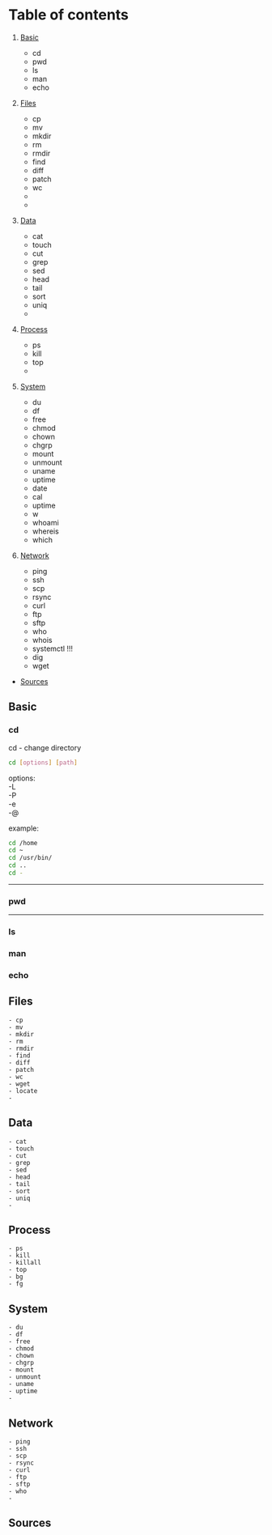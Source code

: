 # Table of contents

1. [Basic](#basic)
    - cd
    - pwd
    - ls
    - man
    - echo

2. [Files](#files)
    - cp
    - mv
    - mkdir
    - rm
    - rmdir
    - find
    - diff
    - patch
    - wc
    - 
    -
3. [Data](#data)
    - cat
    - touch
    - cut
    - grep
    - sed
    - head
    - tail
    - sort
    - uniq
    -

4. [Process](#process)
    - ps
    - kill
    - top
    -

5. [System](#system) 
    - du
    - df
    - free
    - chmod
    - chown
    - chgrp
    - mount
    - unmount
    - uname
    - uptime
    - date
    - cal
    - uptime
    - w
    - whoami
    - whereis
    - which 



6. [Network](#network) 
    - ping
    - ssh
    - scp
    - rsync
    - curl
    - ftp
    - sftp
    - who
    - whois
    - systemctl !!!
    - dig
    - wget

- [Sources](#sources)

<h2> Basic </h2>
<h3> cd </h3>
<p> cd - change directory
      
```bash
cd [options] [path] 
```
options:
<br> -L
<br> -P
<br> -e
<br> -@

example:
```bash
cd /home 
cd ~
cd /usr/bin/
cd ..
cd -
```

</p>

-----

<h3> pwd </h3>
<p>

</p>

-----

### ls
### man
### echo 

## Files
    - cp
    - mv
    - mkdir
    - rm
    - rmdir
    - find
    - diff
    - patch
    - wc
    - wget
    - locate
    - 

## Data
    - cat
    - touch
    - cut
    - grep
    - sed
    - head
    - tail
    - sort
    - uniq
    -

## Process
    - ps
    - kill
    - killall
    - top
    - bg
    - fg

## System
    - du
    - df
    - free
    - chmod
    - chown
    - chgrp
    - mount
    - unmount
    - uname
    - uptime
    -

## Network
    - ping
    - ssh
    - scp
    - rsync
    - curl
    - ftp
    - sftp
    - who
    - 


## Sources